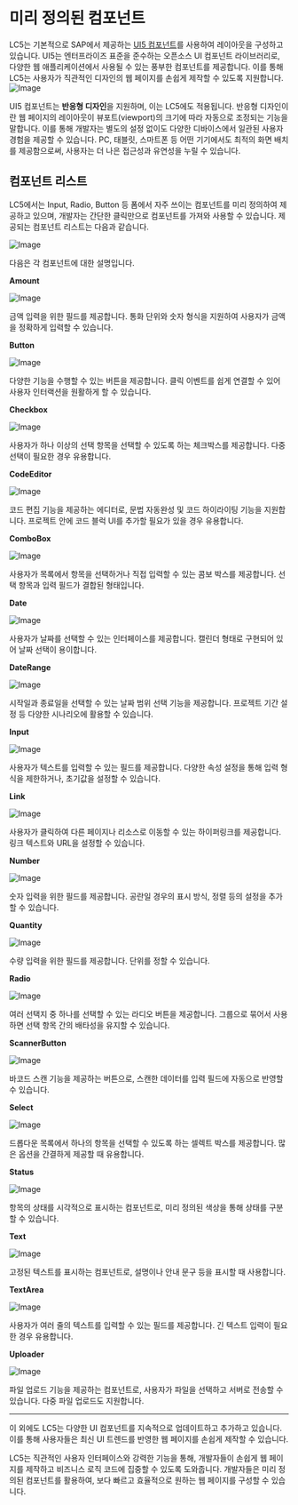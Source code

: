 # 미리 정의된 컴포넌트

LC5는 기본적으로 SAP에서 제공하는 [UI5 컴포넌트](https://openui5.hana.ondemand.com/)를 사용하여 레이아웃을 구성하고 있습니다. UI5는 엔터프라이즈 표준을 준수하는 오픈소스 UI 컴포넌트 라이브러리로, 다양한 웹 애플리케이션에서 사용될 수 있는 풍부한 컴포넌트를 제공합니다. 이를 통해 LC5는 사용자가 직관적인 디자인의 웹 페이지를 손쉽게 제작할 수 있도록 지원합니다.
![Image](assets/lc5_ui5.png)

UI5 컴포넌트는 **반응형 디자인**을 지원하며, 이는 LC5에도 적용됩니다. 반응형 디자인이란 웹 페이지의 레이아웃이 뷰포트(viewport)의 크기에 따라 자동으로 조정되는 기능을 말합니다. 이를 통해 개발자는 별도의 설정 없이도 다양한 디바이스에서 일관된 사용자 경험을 제공할 수 있습니다. PC, 태블릿, 스마트폰 등 어떤 기기에서도 최적의 화면 배치를 제공함으로써, 사용자는 더 나은 접근성과 유연성을 누릴 수 있습니다.

## 컴포넌트 리스트

LC5에서는 Input, Radio, Button 등 폼에서 자주 쓰이는 컴포넌트를 미리 정의하여 제공하고 있으며, 개발자는 간단한 클릭만으로 컴포넌트를 가져와 사용할 수 있습니다. 제공되는 컴포넌트 리스트는 다음과 같습니다.

![Image](assets/prebuilt_components/lc5_components.png)

다음은 각 컴포넌트에 대한 설명입니다.

**Amount**

![Image](assets/prebuilt_components/amount.png)

금액 입력을 위한 필드를 제공합니다. 통화 단위와 숫자 형식을 지원하여 사용자가 금액을 정확하게 입력할 수 있습니다.

**Button**

![Image](assets/prebuilt_components/button.png)

다양한 기능을 수행할 수 있는 버튼을 제공합니다. 클릭 이벤트를 쉽게 연결할 수 있어 사용자 인터랙션을 원활하게 할 수 있습니다.

**Checkbox**

![Image](assets/prebuilt_components/checkbox.png)

사용자가 하나 이상의 선택 항목을 선택할 수 있도록 하는 체크박스를 제공합니다. 다중 선택이 필요한 경우 유용합니다.

**CodeEditor**

![Image](assets/prebuilt_components/codeeditor.png)

코드 편집 기능을 제공하는 에디터로, 문법 자동완성 및 코드 하이라이팅 기능을 지원합니다. 프로젝트 안에 코드 블럭 UI를 추가할 필요가 있을 경우 유용합니다.

**ComboBox**

![Image](assets/prebuilt_components/combobox.png)

사용자가 목록에서 항목을 선택하거나 직접 입력할 수 있는 콤보 박스를 제공합니다. 선택 항목과 입력 필드가 결합된 형태입니다.

**Date**

![Image](assets/prebuilt_components/date.png)

사용자가 날짜를 선택할 수 있는 인터페이스를 제공합니다. 캘린더 형태로 구현되어 있어 날짜 선택이 용이합니다.

**DateRange**

![Image](assets/prebuilt_components/daterange.png)

시작일과 종료일을 선택할 수 있는 날짜 범위 선택 기능을 제공합니다. 프로젝트 기간 설정 등 다양한 시나리오에 활용할 수 있습니다.

**Input**

![Image](assets/prebuilt_components/input.png)

사용자가 텍스트를 입력할 수 있는 필드를 제공합니다. 다양한 속성 설정을 통해 입력 형식을 제한하거나, 초기값을 설정할 수 있습니다.

**Link**

![Image](assets/prebuilt_components/link.png)

사용자가 클릭하여 다른 페이지나 리소스로 이동할 수 있는 하이퍼링크를 제공합니다. 링크 텍스트와 URL을 설정할 수 있습니다.

**Number**

![Image](assets/prebuilt_components/number.png)

숫자 입력을 위한 필드를 제공합니다. 공란일 경우의 표시 방식, 정렬 등의 설정을 추가할 수 있습니다.

**Quantity**

![Image](assets/prebuilt_components/quantity.png)

수량 입력을 위한 필드를 제공합니다. 단위를 정할 수 있습니다.

**Radio**

![Image](assets/prebuilt_components/radio.png)

여러 선택지 중 하나를 선택할 수 있는 라디오 버튼을 제공합니다. 그룹으로 묶어서 사용하면 선택 항목 간의 배타성을 유지할 수 있습니다.

**ScannerButton**

![Image](assets/prebuilt_components/scannerbutton.png)

바코드 스캔 기능을 제공하는 버튼으로, 스캔한 데이터를 입력 필드에 자동으로 반영할 수 있습니다.

**Select**

![Image](assets/prebuilt_components/select.png)

드롭다운 목록에서 하나의 항목을 선택할 수 있도록 하는 셀렉트 박스를 제공합니다. 많은 옵션을 간결하게 제공할 때 유용합니다.

**Status**

![Image](assets/prebuilt_components/status.png)

항목의 상태를 시각적으로 표시하는 컴포넌트로, 미리 정의된 색상을 통해 상태를 구분할 수 있습니다.

**Text**

![Image](assets/prebuilt_components/text.png)

고정된 텍스트를 표시하는 컴포넌트로, 설명이나 안내 문구 등을 표시할 때 사용합니다.

**TextArea**

![Image](assets/prebuilt_components/textarea.png)

사용자가 여러 줄의 텍스트를 입력할 수 있는 필드를 제공합니다. 긴 텍스트 입력이 필요한 경우 유용합니다.

**Uploader**

![Image](assets/prebuilt_components/uploader.png)

파일 업로드 기능을 제공하는 컴포넌트로, 사용자가 파일을 선택하고 서버로 전송할 수 있습니다. 다중 파일 업로드도 지원합니다.

---

이 외에도 LC5는 다양한 UI 컴포넌트를 지속적으로 업데이트하고 추가하고 있습니다. 이를 통해 사용자들은 최신 UI 트렌드를 반영한 웹 페이지를 손쉽게 제작할 수 있습니다.

LC5는 직관적인 사용자 인터페이스와 강력한 기능을 통해, 개발자들이 손쉽게 웹 페이지를 제작하고 비즈니스 로직 코드에 집중할 수 있도록 도와줍니다. 개발자들은 미리 정의된 컴포넌트를 활용하여, 보다 빠르고 효율적으로 원하는 웹 페이지를 구성할 수 있습니다.
